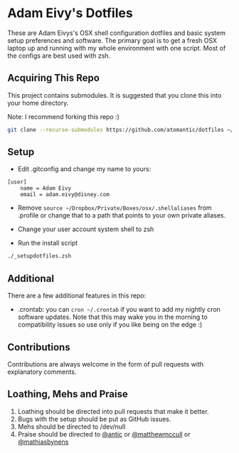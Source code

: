 # Adam Eivy's Dotfiles
These are Adam Eivys's OSX shell configuration dotfiles and basic system setup preferences and software. The primary goal is to get a fresh OSX laptop up and running with my whole environment with one script. Most of the configs are best used with zsh.

## Acquiring This Repo
This project contains submodules. It is suggested that you clone this into your home directory.

Note: I recommend forking this repo :)
```bash
git clone --recurse-submodules https://github.com/atomantic/dotfiles ~/.dotfiles
```


## Setup

- Edit .gitconfig and change my name to yours:
```
[user]
	name = Adam Eivy
	email = adam.eivy@disney.com
```
- Remove `source ~/Dropbox/Private/Boxes/osx/.shellaliases` from .profile or change that to a path that points to your own private aliases.

- Change your user account system shell to zsh
- Run the install script
```bash
./_setupdotfiles.zsh
```

## Additional

There are a few additional features in this repo:

- .crontab: you can `cron ~/.crontab` if you want to add my nightly cron software updates. Note that this may wake you in the morning to compatibility issues so use only if you like being on the edge :)

## Contributions
Contributions are always welcome in the form of pull requests with explanatory comments.

## Loathing, Mehs and Praise
1. Loathing should be directed into pull requests that make it better.
2. Bugs with the setup should be put as GitHub issues.
3. Mehs should be directed to /dev/null
4. Praise should be directed to [@antic](http://twitter.com/antic) or [@matthewmccull](http://twitter.com/matthewmccull) or [@mathiasbynens](https://github.com/mathiasbynens/dotfiles)